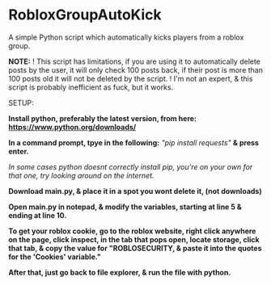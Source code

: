 # RobloxGroupAutoKick
A simple Python script which automatically kicks players from a roblox group.

**NOTE:**
! This script has limitations, if you are using it to automatically delete posts by the user, it will only check 100 posts back, if their post is more than 100 posts old it will not be deleted by the script.
! I'm not an expert, & this script is probably inefficient as fuck, but it works.

SETUP:

**Install python, preferably the latest version, from here: https://www.python.org/downloads/**

**In a command prompt, tpye in the following:** *"pip install requests"* **& press enter.**

*In some cases python doesnt correctly install pip, you're on your own for that one, try looking around on the internet.*

**Download main.py, & place it in a spot you wont delete it, (not downloads)**

**Open main.py in notepad, & modify the variables, starting at line 5 & ending at line 10.**

**To get your roblox cookie, go to the roblox website, right click anywhere on the page, click inspect, in the tab that pops open, locate storage, click that tab, & copy the value for "ROBLOSECURITY, & paste it into the quotes for the 'Cookies' variable."**

**After that, just go back to file explorer, & run the file with python.**
